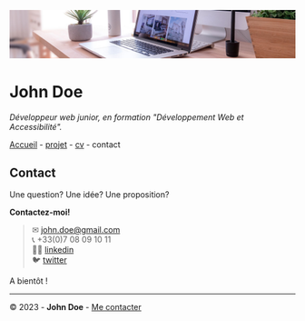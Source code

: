![desk banner](img/desk-banner.jpg)

# John Doe

*Développeur web junior, en formation "Développement Web et Accessibilité".*

[Accueil](README.md) - [projet](projet.md) - [cv](cv.md) - contact

## Contact

Une question? Une idée? Une proposition?

**Contactez-moi!**

> ✉ <john.doe@gmail.com></br>
> 📞 +33(0)7 08 09 10 11</br>
> 👩‍💻 [linkedin](https://fr.linkedin.com/)</br>
> 🐦 [twitter](https://twitter.com/?lang=fr)</br>

A bientôt !

- - -

© 2023 - **John Doe**  - [Me contacter](contact.md)